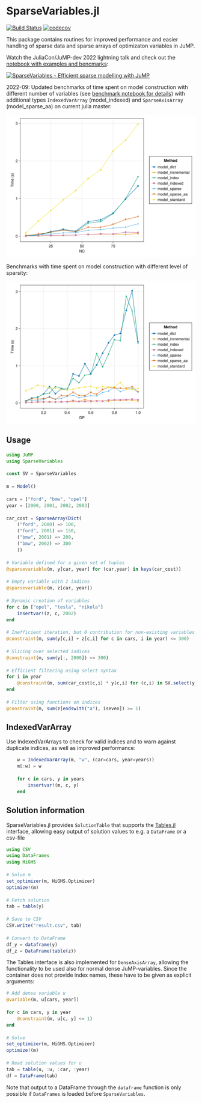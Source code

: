 # SparseVariables.jl

[![Build Status](https://github.com/hellemo/SparseVariables.jl/workflows/CI/badge.svg?branch=main)](https://github.com/hellemo/SparseVariables.jl/actions?query=workflow%3ACI)
[![codecov](https://codecov.io/gh/hellemo/SparseVariables.jl/branch/main/graph/badge.svg?token=2LXGVU04YS)](https://codecov.io/gh/hellemo/SparseVariables.jl)

This package contains routines for improved performance and easier handling of sparse data 
and sparse arrays of optimizaton variables in JuMP. 

Watch the JuliaCon/JuMP-dev 2022 lightning talk and check out the [notebook with examples and bencmarks]("docs/notebook_juliacon2022.jl"): 

[![SparseVariables - Efficient sparse modelling with JuMP](https://img.youtube.com/vi/YuDvfZo9W5A/3.jpg)](https://youtu.be/YuDvfZo9W5A)

2022-09: Updated benchmarks of time spent on model construction with different number of variables (see [benchmark notebook for details](benchmark/benchmark.jl)) with additional types `IndexedVarArray` (model_indexed) and `SparseAxisArray` (model_sparse_aa) on current julia master:

![](benchmark/res.svg)

Benchmarks with time spent on model construction with different level of sparsity:

![](benchmark/sparsity.svg)

## Usage

```julia
using JuMP
using SparseVariables

const SV = SparseVariables

m = Model()

cars = ["ford", "bmw", "opel"]
year = [2000, 2001, 2002, 2003]

car_cost = SparseArray(Dict(
    ("ford", 2000) => 100,
    ("ford", 2001) => 150,
    ("bmw", 2001) => 200,
    ("bmw", 2002) => 300
    ))

# Variable defined for a given set of tuples
@sparsevariable(m, y[car, year] for (car,year) in keys(car_cost))

# Empty variable with 2 indices
@sparsevariable(m, z[car, year])

# Dynamic creation of variables
for c in ["opel", "tesla", "nikola"]
    insertvar!(z, c, 2002)
end

# Inefficient iteration, but 0 contribution for non-existing variables
@constraint(m, sum(y[c,i] + z[c,i] for c in cars, i in year) <= 300)

# Slicing over selected indices
@constraint(m, sum(y[:, 2000]) <= 300)

# Efficient filtering using select syntax
for i in year
    @constraint(m, sum(car_cost[c,i] * y[c,i] for (c,i) in SV.select(y, :, i)) <= 300)
end

# Filter using functions on indices
@constraint(m, sum(z[endswith("a"), iseven]) >= 1)
```

## IndexedVarArray

Use IndexedVarArrays to check for valid indices and to warn against duplicate 
indices, as well as improved performance:

```julia
    w = IndexedVarArray(m, "w", (car=cars, year=years))
    m[:w] = w

    for c in cars, y in years
        insertvar!(m, c, y)
    end
```



## Solution information

SparseVariables.jl provides `SolutionTable` that supports the [Tables.jl](https://github.com/JuliaData/Tables.jl) interface, allowing 
easy output of solution values to e.g. a `DataFrame` or a csv-file
```julia
using CSV
using DataFrames
using HiGHS

# Solve m
set_optimizer(m, HiGHS.Optimizer)
optimize!(m)

# Fetch solution
tab = table(y)

# Save to CSV
CSV.write("result.csv", tab)

# Convert to DataFrame
df_y = dataframe(y)
df_z = DataFrame(table(z))
```
The Tables interface is also implemented for `DenseAxisArray`, allowing the functionality to be used also for normal
dense JuMP-variables. Since the container does not provide index names, these have to be given as explicit arguments:


```julia
# Add dense variable u
@variable(m, u[cars, year])

for c in cars, y in year
    @constraint(m, u[c, y] <= 1)
end

# Solve
set_optimizer(m, HiGHS.Optimizer)
optimize!(m)

# Read solution values for u
tab = table(u, :u, :car, :year)
df = DataFrame(tab)
```

Note that output to a DataFrame through the `dataframe` function is only possible if `DataFrames` is loaded
before `SparseVariables`.